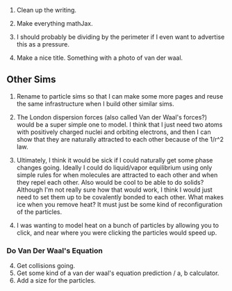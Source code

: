 
1. Clean up the writing.
1. Make everything mathJax.

1. I should probably be dividing by the perimeter if I even want to advertise this as a pressure.

1. Make a nice title. Something with a photo of van der waal.

## Other Sims
1. Rename to particle sims so that I can make some more pages and reuse the same infrastructure when I build other similar sims.

1. The London dispersion forces (also called Van der Waal's forces?) would be a super simple one to model. I think that I just need two atoms with positively charged nuclei and orbiting electrons, and then I can show that they are naturally attracted to each other because of the 1/r^2 law.
1. Ultimately, I think it would be sick if I could naturally get some phase changes going. Ideally I could do liquid/vapor equilibrium using only simple rules for when molecules are attracted to each other and when they repel each other. Also would be cool to be able to do solids? Although I'm not really sure how that would work, I think I would just need to set them up to be covalently bonded to each other. What makes ice when you remove heat? It must just be some kind of reconfiguration of the particles.
1. I was wanting to model heat on a bunch of particles by allowing you to click, and near where you were clicking the particles would speed up.


### Do Van Der Waal's Equation
4. Get collisions going.
5. Get some kind of a van der waal's equation prediction / a, b calculator.
6. Add a size for the particles.


